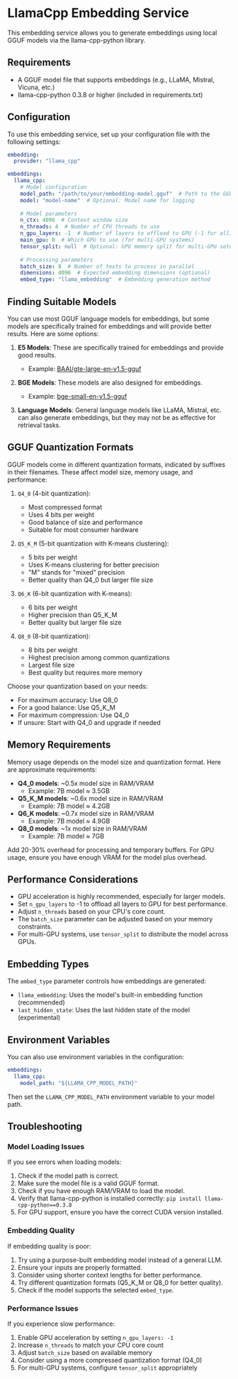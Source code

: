 # LlamaCpp Embedding Service

This embedding service allows you to generate embeddings using local GGUF models via the llama-cpp-python library.

## Requirements

- A GGUF model file that supports embeddings (e.g., LLaMA, Mistral, Vicuna, etc.)
- llama-cpp-python 0.3.8 or higher (included in requirements.txt)

## Configuration

To use this embedding service, set up your configuration file with the following settings:

```yaml
embedding:
  provider: "llama_cpp"

embeddings:
  llama_cpp:
    # Model configuration
    model_path: "/path/to/your/embedding-model.gguf"  # Path to the GGUF model file
    model: "model-name"  # Optional: Model name for logging
    
    # Model parameters
    n_ctx: 4096  # Context window size
    n_threads: 4  # Number of CPU threads to use
    n_gpu_layers: -1  # Number of layers to offload to GPU (-1 for all)
    main_gpu: 0  # Which GPU to use (for multi-GPU systems)
    tensor_split: null  # Optional: GPU memory split for multi-GPU setups
    
    # Processing parameters
    batch_size: 8  # Number of texts to process in parallel
    dimensions: 4096  # Expected embedding dimensions (optional)
    embed_type: "llama_embedding"  # Embedding generation method
```

## Finding Suitable Models

You can use most GGUF language models for embeddings, but some models are specifically trained for embeddings and will provide better results. Here are some options:

1. **E5 Models**: These are specifically trained for embeddings and provide good results.
   - Example: [BAAI/gte-large-en-v1.5-gguf](https://huggingface.co/LLukas22/gte-large-en-v1.5-gguf)

2. **BGE Models**: These models are also designed for embeddings.
   - Example: [bge-small-en-v1.5-gguf](https://huggingface.co/LLukas22/bge-small-en-v1.5-gguf)

3. **Language Models**: General language models like LLaMA, Mistral, etc. can also generate embeddings, but they may not be as effective for retrieval tasks.

## GGUF Quantization Formats

GGUF models come in different quantization formats, indicated by suffixes in their filenames. These affect model size, memory usage, and performance:

1. `Q4_0` (4-bit quantization):
   - Most compressed format
   - Uses 4 bits per weight
   - Good balance of size and performance
   - Suitable for most consumer hardware

2. `Q5_K_M` (5-bit quantization with K-means clustering):
   - 5 bits per weight
   - Uses K-means clustering for better precision
   - "M" stands for "mixed" precision
   - Better quality than Q4_0 but larger file size

3. `Q6_K` (6-bit quantization with K-means):
   - 6 bits per weight
   - Higher precision than Q5_K_M
   - Better quality but larger file size

4. `Q8_0` (8-bit quantization):
   - 8 bits per weight
   - Highest precision among common quantizations
   - Largest file size
   - Best quality but requires more memory

Choose your quantization based on your needs:
- For maximum accuracy: Use Q8_0
- For a good balance: Use Q5_K_M
- For maximum compression: Use Q4_0
- If unsure: Start with Q4_0 and upgrade if needed

## Memory Requirements

Memory usage depends on the model size and quantization format. Here are approximate requirements:

- **Q4_0 models**: ~0.5x model size in RAM/VRAM
  - Example: 7B model ≈ 3.5GB
- **Q5_K_M models**: ~0.6x model size in RAM/VRAM
  - Example: 7B model ≈ 4.2GB
- **Q6_K models**: ~0.7x model size in RAM/VRAM
  - Example: 7B model ≈ 4.9GB
- **Q8_0 models**: ~1x model size in RAM/VRAM
  - Example: 7B model ≈ 7GB

Add 20-30% overhead for processing and temporary buffers. For GPU usage, ensure you have enough VRAM for the model plus overhead.

## Performance Considerations

- GPU acceleration is highly recommended, especially for larger models.
- Set `n_gpu_layers` to -1 to offload all layers to GPU for best performance.
- Adjust `n_threads` based on your CPU's core count.
- The `batch_size` parameter can be adjusted based on your memory constraints.
- For multi-GPU systems, use `tensor_split` to distribute the model across GPUs.

## Embedding Types

The `embed_type` parameter controls how embeddings are generated:

- `llama_embedding`: Uses the model's built-in embedding function (recommended)
- `last_hidden_state`: Uses the last hidden state of the model (experimental)

## Environment Variables

You can also use environment variables in the configuration:

```yaml
embeddings:
  llama_cpp:
    model_path: "${LLAMA_CPP_MODEL_PATH}"
```

Then set the `LLAMA_CPP_MODEL_PATH` environment variable to your model path.

## Troubleshooting

### Model Loading Issues

If you see errors when loading models:

1. Check if the model path is correct.
2. Make sure the model file is a valid GGUF format.
3. Check if you have enough RAM/VRAM to load the model.
4. Verify that llama-cpp-python is installed correctly: `pip install llama-cpp-python==0.3.8`
5. For GPU support, ensure you have the correct CUDA version installed.

### Embedding Quality

If embedding quality is poor:

1. Try using a purpose-built embedding model instead of a general LLM.
2. Ensure your inputs are properly formatted.
3. Consider using shorter context lengths for better performance.
4. Try different quantization formats (Q5_K_M or Q8_0 for better quality).
5. Check if the model supports the selected `embed_type`.

### Performance Issues

If you experience slow performance:

1. Enable GPU acceleration by setting `n_gpu_layers: -1`
2. Increase `n_threads` to match your CPU core count
3. Adjust `batch_size` based on available memory
4. Consider using a more compressed quantization format (Q4_0)
5. For multi-GPU systems, configure `tensor_split` appropriately 
